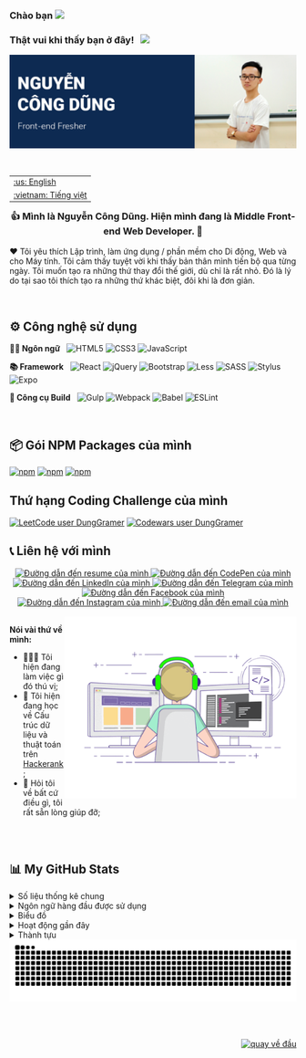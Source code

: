<div id="top"></div>

### Chào bạn <img src="https://media.giphy.com/media/hvRJCLFzcasrR4ia7z/giphy.gif" width="25px">


### Thật vui khi thấy bạn ở đây! &nbsp; ![](https://visitor-badge.glitch.me/badge?page_id=dunggramer.dunggramer)  
[![Cover](https://raw.githubusercontent.com/DungGramer/DungGramer/master/icon/cover-2.png)](https://github.com/DungGramer/)    



<br />

<table align="right">
 <tr><td><a href="https://github.com/DungGramer/DungGramer/blob/master/README.md">:us: English</a></td></tr>
 <tr><td><a href="https://github.com/Carol42/Carol42/blob/main/README-pt-br.md">:vietnam: Tiếng việt</a></td></tr>
</table>
 
### <div align="center">👍 Mình là Nguyễn Công Dũng. Hiện mình đang là Middle Front-end Web Developer.  🚀</div>
❤️ Tôi yêu thích Lập trình, làm ứng dụng / phần mềm cho Di động, Web và cho Máy tính. Tôi cảm thấy tuyệt vời khi thấy bản thân mình tiến bộ qua từng ngày. Tôi muốn tạo ra những thứ thay đổi thế giới, dù chỉ là rất nhỏ. Đó là lý do tại sao tôi thích tạo ra những thứ khác biệt, đôi khi là đơn giản.  

<br/>

## ⚙️ Công nghệ sử dụng
**✍🏼 Ngôn ngữ**  &nbsp; 
![HTML5](https://img.shields.io/badge/html5-%23E34F26.svg?style=for-the-badge&logo=html5&logoColor=white)
![CSS3](https://img.shields.io/badge/css3-%231572B6.svg?style=for-the-badge&logo=css3&logoColor=white)
	![JavaScript](https://img.shields.io/badge/javascript-%23323330.svg?style=for-the-badge&logo=javascript&logoColor=%23F7DF1E)

**📚 Framework**  &nbsp; 
![React](https://img.shields.io/badge/react-%2320232a.svg?style=for-the-badge&logo=react&logoColor=%2361DAFB)
![jQuery](https://img.shields.io/badge/jquery-%230769AD.svg?style=for-the-badge&logo=jquery&logoColor=white)
![Bootstrap](https://img.shields.io/badge/bootstrap-%23563D7C.svg?style=for-the-badge&logo=bootstrap&logoColor=white)
![Less](https://img.shields.io/badge/less-2B4C80?style=for-the-badge&logo=less&logoColor=white)
![SASS](https://img.shields.io/badge/SASS-hotpink.svg?style=for-the-badge&logo=SASS&logoColor=white)
![Stylus](https://img.shields.io/badge/stylus-%23ff6347.svg?style=for-the-badge&logo=stylus&logoColor=white)
![Expo](https://img.shields.io/badge/expo-1C1E24?style=for-the-badge&logo=expo&logoColor=#D04A37)

**🔨 Công cụ Build** &nbsp; 
![Gulp](https://img.shields.io/badge/GULP-%23CF4647.svg?style=for-the-badge&logo=gulp&logoColor=white)
![Webpack](https://img.shields.io/badge/webpack-%238DD6F9.svg?style=for-the-badge&logo=webpack&logoColor=black)
![Babel](https://img.shields.io/badge/Babel-F9DC3e?style=for-the-badge&logo=babel&logoColor=black)
![ESLint](https://img.shields.io/badge/ESLint-4B3263?style=for-the-badge&logo=eslint&logoColor=white)

<br />

## 📦 Gói NPM Packages của mình
[![npm](https://img.shields.io/npm/dt/type-detail?label=type-detail)](https://www.npmjs.com/package/type-detail)
[![npm](https://img.shields.io/npm/dt/constancy?label=constancy)](https://www.npmjs.com/package/constancy)
[![npm](https://img.shields.io/npm/dt/toc-generate?label=toc-generate)](https://www.npmjs.com/package/toc-generate)

## Thứ hạng Coding Challenge của mình
[![LeetCode user DungGramer](https://img.shields.io/badge/dynamic/json?style=flat-square&labelColor=black&color=%23ffa116&label=Solved&query=solvedOverTotal&url=https%3A%2F%2Fleetcode-badge.vercel.app%2Fapi%2Fusers%2FDungGramer&logo=leetcode&logoColor=yellow)](https://leetcode.com/DungGramer/)
[![Codewars user DungGramer](https://www.codewars.com/users/DungGramer/badges/micro)](https://www.codewars.com/users/DungGramer/)


## 📞 Liên hệ với mình 
<div align="center">  
<a href="https://dunggramer.github.io/DungGramer/">
    <img alt="Đường dẫn đến resume của mình" src="https://img.shields.io/static/v1?label&message=Resume/CV&color=E0234E&style=for-the-badge&logo=tmux&logoColor=whitesmoke" />
</a>
<a href="https://codepen.io/DungGramer">
    <img alt="Đường dẫn đến CodePen của mình" src="https://img.shields.io/static/v1?label&message=/DungGramer&color=000000&style=for-the-badge&logo=codepen" />
</a>
<a href="https://linkedin.com/in/DungGramer">
    <img alt="Đường dẫn đến LinkedIn của mình" src="https://img.shields.io/static/v1?label&message=/DungGramer&color=0A66C2&style=for-the-badge&logo=linkedin" />
</a>
<a href="https://t.me/DungGramer">
    <img alt="Đường dẫn đến Telegram của mình" src="https://img.shields.io/static/v1?label&message=@DungGramer&color=26A5E4&style=for-the-badge&logo=telegram&logoColor=whitesmoke" />
</a>
<a href="https://www.facebook.com/dung.dev.gramer/">
    <img alt="Đường dẫn đến Facebook của mình" src="https://img.shields.io/static/v1?label&message=dung.dev.gramer&color=2d87fb&style=for-the-badge&logo=facebook&logoColor=white" />
</a>
<a href="https://www.instagram.com/DungGramer/">
    <img alt="Đường dẫn đến Instagram của mình" src="https://img.shields.io/static/v1?label&message=@DungGramer&color=7E3ACE&style=for-the-badge&logo=instagram&logoColor=whitesmoke" />
</a>
<a href="mailto:dung.dev.gramer@gmail.com">
    <img alt="Đường dẫn đến email của mình" src="https://img.shields.io/static/v1?label&message=dung.dev.gramer@gmail.com&color=whitesmoke&style=for-the-badge&logo=gmail" />
</a>
</div>
  
<br /> 
  
<img align="right" alt="GIF" src="image/coding.gif" width="408" height="318" />

**Nói vài thứ về mình:**

- 👨🏻‍💻 Tôi hiện đang làm việc gì đó thú vị;
- 🚀 Tôi hiện đang học về Cấu trúc dữ liệu và thuật toán trên [Hackerank](https://www.hackerrank.com/DungGramer);
- 💬 Hỏi tôi về bất cứ điều gì, tôi rất sẵn lòng giúp đỡ;
<!-- - 📝 I regulary write articles on [hashnode](https://dunggramer.hashnode.dev/); -->
</br></br>
  
 
## 📊 My GitHub Stats

<details>
  <summary>Số liệu thống kê chung</summary>
  <img height="180em" src="https://github-readme-stats.vercel.app/api?username=DungGramer&show_icons=true&hide_border=true&&count_private=true&include_all_commits=true" />
</details>

<details>
    <summary>Ngôn ngữ hàng đầu được sử dụng</summary>
    <a href="https://github.com/anuraghazra/github-readme-stats">
        <img height=180em src="https://github-readme-stats.vercel.app/api/top-langs/?username=DungGramer&theme=midnight-purple&hide_border=true&layout=compact&custom_title=Most+Used+Languages*&langs_count=10" alt="most used languages" />
    </a>
    <p><b>*Lưu ý:</b> Các ngôn ngữ hàng đầu chỉ là thước đo của các ngôn ngữ của dự án mà tôi công khai và không phản ánh kinh nghiệm hoặc trình độ, kỹ năng của tôi.</p>
</details>

<details>
  <summary>Biểu đồ</summary>
  <img src="https://cr-skills-chart-widget.azurewebsites.net/api/api?username=DungGramer" />
</details>

<details>
  <summary>Hoạt động gần đây</summary>

<!--START_SECTION:activity-->
1. ❗️ Opened issue [#1](https://github.com/ed-roh/algorithms/issues/1) in [ed-roh/algorithms](https://github.com/ed-roh/algorithms)
2. 💪 Opened PR [#1046](https://github.com/EddieHubCommunity/awesome-github-profiles/pull/1046) in [EddieHubCommunity/awesome-github-profiles](https://github.com/EddieHubCommunity/awesome-github-profiles)
3. ❗️ Opened issue [#1045](https://github.com/EddieHubCommunity/awesome-github-profiles/issues/1045) in [EddieHubCommunity/awesome-github-profiles](https://github.com/EddieHubCommunity/awesome-github-profiles)
<!--END_SECTION:activity-->

</details>

<details>
  <summary>Thành tựu</summary> 
  <img src="https://github-profile-trophy.vercel.app/?username=DungGramer&theme=darkhub&no-frame=true&column=7"" />
</details>

<img alt="github contribution snake animation" src="https://github.com/DungGramer/DungGramer/blob/output/github-contribution-grid-snake.svg">

<br><br>
<p align="right"><a href="#top"><img src="https://img.shields.io/static/v1?label&message=Quay+v%E1%BB%81+%C4%91%E1%BA%A7u&color=0d2a52&style=for-the-badge&logo" alt="quay về đầu" /></a></p>
